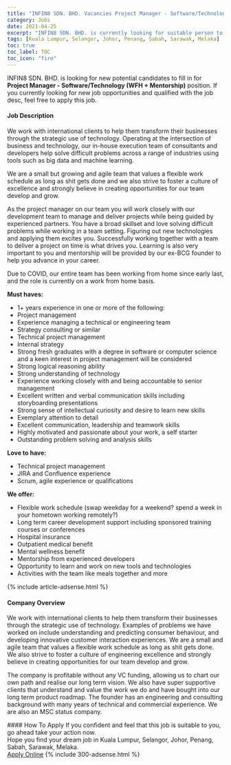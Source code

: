 ```yaml
---
title: "INFIN8 SDN. BHD. Vacancies Project Manager - Software/Technology (WFH + Mentorship)" 
category: Jobs 
date: 2021-04-25 
excerpt: "INFIN8 SDN. BHD. is currently looking for suitable person to fill in the Project Manager - Software/Technology (WFH + Mentorship) which based in Kuala Lumpur, Selangor, Johor, Penang, Sabah, Sarawak, Melaka" 
tags: [Kuala Lumpur, Selangor, Johor, Penang, Sabah, Sarawak, Melaka] 
toc: true 
toc_label: TOC 
toc_icon: "fire" 
--- 
```


<p>INFIN8 SDN. BHD. is looking for new potential candidates to fill in for <b>Project Manager - Software/Technology (WFH + Mentorship)</b> position. If you currently looking for new job opportunities and qualified with the job desc, feel free to apply this job.
</p><div><div><h4>Job Description</h4></div><div><div><span><div><p>We work with international clients to help them transform their businesses through the strategic use of technology. Operating at the intersection of business and technology, our in-house execution team of consultants and developers help solve difficult problems across a range of industries using tools such as big data and machine learning.</p><p>We are a small but growing and agile team that values a flexible work schedule as long as shit gets done and we also strive to foster a culture of excellence and strongly believe in creating opportunities for our team develop and grow.</p><p>As the project manager on our team you will work closely with our development team to manage and deliver projects while being guided by experienced partners. You have a broad skillset and love solving difficult problems while working in a team setting. Figuring out new technologies and applying them excites you. Successfully working together with a team to deliver a project on time is what drives you. Learning is also very important to you and mentorship will be provided by our ex-BCG founder to help you advance in your career.</p><p>Due to COVID, our entire team has been working from home since early last, and the role is currently on a work from home basis.</p><p><strong>Must haves:</strong></p><ul><li>1+ years experience in one or more of the following:</li><li>Project management</li><li>Experience managing a technical or engineering team</li><li>Strategy consulting or similar</li><li>Technical project management</li><li>Internal strategy</li><li>Strong fresh graduates with a degree in software or computer science and a keen interest in project management will be considered</li><li>Strong logical reasoning ability</li><li>Strong understanding of technology</li><li>Experience working closely with and being accountable to senior management</li><li>Excellent written and verbal communication skills including storyboarding presentations</li><li>Strong sense of intellectual curiosity and desire to learn new skills</li><li>Exemplary attention to detail</li><li>Excellent communication, leadership and teamwork skills</li><li>Highly motivated and passionate about your work, a self starter</li><li>Outstanding problem solving and analysis skills</li></ul><p><strong>Love to have:</strong></p><ul><li>Technical project management</li><li>JIRA and Confluence experience</li><li>Scrum, agile experience or qualifications</li></ul><p><strong>We offer:</strong></p><ul><li>Flexible work schedule (swap weekday for a weekend? spend a week in your hometown working remotely?)</li><li>Long term career development support including sponsored training courses or conferences</li><li>Hospital insurance</li><li>Outpatient medical benefit</li><li>Mental wellness benefit</li><li>Mentorship from experienced developers</li><li>Opportunity to learn and work on new tools and technologies</li><li>Activities with the team like meals together and more</li></ul></div></span></div></div></div> 
{% include article-adsense.html %} 
<div><div><h4>Company Overview</h4></div><div><div><span><div><p>We work with international clients to help them transform their businesses through the strategic use of technology. Examples of problems we have worked on include understanding and predicting consumer behaviour, and developing innovative customer interaction experiences. We are a small and agile team that values a flexible work schedule as long as shit gets done. We also strive to foster a culture of engineering excellence and strongly believe in creating opportunities for our team develop and grow.</p><p>The company is profitable without any VC funding, allowing us to chart our own path and realise our long term vision. We also have super supportive clients that understand and value the work we do and have bought into our long term product roadmap. The founder has an engineering and consulting background with many years of technical and commercial experience. We are also an MSC status company.</p></div></span></div></div></div> 
#### How To Apply 
If you confident and feel that this job is suitable to you, go ahead take your action now. <br/> 
Hope you find your dream job in Kuala Lumpur, Selangor, Johor, Penang, Sabah, Sarawak, Melaka. <br/> 
<a href="https://www.jobstreet.com.my/en/job/project-manager-software-technology-wfh-mentorship-4547451?jobId=jobstreet-my-job-4547451&" class="btn btn--info" target="_blank" rel="nofollow noopenner">Apply Online</a> 
{% include 300-adsense.html %} 